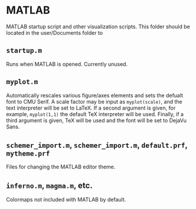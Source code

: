 # MATLAB
MATLAB startup script and other visualization scripts. This folder should be located in the user/Documents folder to  

## `startup.m`
Runs when MATLAB is opened. Currently unused.

## `myplot.m`
Automatically rescales various figure/axes elements and sets the defualt font to CMU Serif. A scale factor may be input as `myplot(scale)`, and the text interpreter will be set to LaTeX. If a second argument is given, for example, `myplot(1,1)` the default TeX interpreter will be used. Finally, if a third argument is given, TeX will be used and the font will be set to DejaVu Sans.

## `schemer_import.m`, `schemer_import.m`, `default.prf`, `mytheme.prf`
Files for changing the MATLAB editor theme.

## `inferno.m`, `magma.m`, etc.
Colormaps not included with MATLAB by default.